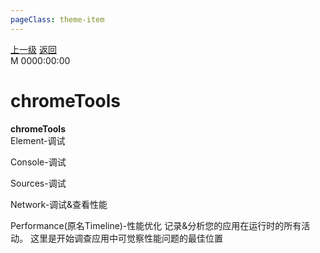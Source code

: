 ```yaml
---
pageClass: theme-item
---
```

<div class="extend-header">
    <div class="info">
        <div class="record">
            <a class="back" href="./">上一级</a>
            <a class="back" href="./">返回</a>
        </div>        
        <div class="mini">
            <span>M 0000:00:00</span>
        </div>
    </div>
    <div class="content"></div>
</div>
<div class="content-header">
<h1>chromeTools</h1><strong>chromeTools</strong>
</div>
<div class="static-content">
Element-调试

Console-调试

Sources-调试

Network-调试&查看性能

Performance(原名Timeline)-性能优化
记录&分析您的应用在运行时的所有活动。 这里是开始调查应用中可觉察性能问题的最佳位置

</div>